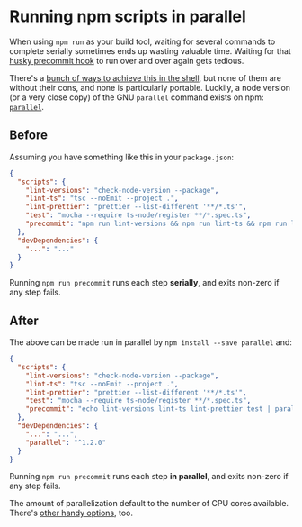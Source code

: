 # Running npm scripts in parallel

When using `npm run` as your build tool, waiting for several commands to complete serially sometimes ends up wasting valuable time. Waiting for that [husky precommit hook](https://github.com/typicode/husky) to run over and over again gets tedious.

There's a [bunch of ways to achieve this in the shell](https://www.cyberciti.biz/faq/how-to-run-command-or-code-in-parallel-in-bash-shell-under-linux-or-unix/), but none of them are without their cons, and none is particularly portable. Luckily, a node version (or a very close copy) of the GNU `parallel` command exists on npm: [`parallel`](https://www.npmjs.com/package/parallel).

## Before

Assuming you have something like this in your `package.json`:

```json
{
  "scripts": {
    "lint-versions": "check-node-version --package",
    "lint-ts": "tsc --noEmit --project .",
    "lint-prettier": "prettier --list-different '**/*.ts'",
    "test": "mocha --require ts-node/register **/*.spec.ts",
    "precommit": "npm run lint-versions && npm run lint-ts && npm run lint-prettier && npm run test"
  },
  "devDependencies": {
    "...": "..."
  }
}
```

Running `npm run precommit` runs each step **serially**, and exits non-zero if any step fails.

## After

The above can be made run in parallel by `npm install --save parallel` and:

```json
{
  "scripts": {
    "lint-versions": "check-node-version --package",
    "lint-ts": "tsc --noEmit --project .",
    "lint-prettier": "prettier --list-different '**/*.ts'",
    "test": "mocha --require ts-node/register **/*.spec.ts",
    "precommit": "echo lint-versions lint-ts lint-prettier test | parallel --delimiter ' ' --trim npm run --silent {}"
  },
  "devDependencies": {
    "...": "...",
    "parallel": "^1.2.0"
  }
}
```

Running `npm run precommit` runs each step **in parallel**, and exits non-zero if any step fails.

The amount of parallelization default to the number of CPU cores available. There's [other handy options](https://github.com/flesler/parallel#options), too.
